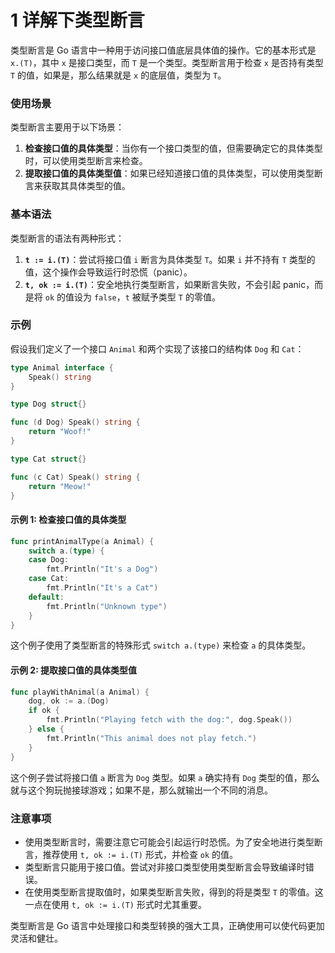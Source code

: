 # 1 详解下类型断言

类型断言是 Go 语言中一种用于访问接口值底层具体值的操作。它的基本形式是 `x.(T)`，其中 `x` 是接口类型，而 `T` 是一个类型。类型断言用于检查 `x` 是否持有类型 `T` 的值，如果是，那么结果就是 `x` 的底层值，类型为 `T`。

### 使用场景

类型断言主要用于以下场景：

1. **检查接口值的具体类型**：当你有一个接口类型的值，但需要确定它的具体类型时，可以使用类型断言来检查。
2. **提取接口值的具体类型值**：如果已经知道接口值的具体类型，可以使用类型断言来获取其具体类型的值。

### 基本语法

类型断言的语法有两种形式：

1. **`t := i.(T)`**：尝试将接口值 `i` 断言为具体类型 `T`。如果 `i` 并不持有 `T` 类型的值，这个操作会导致运行时恐慌（panic）。
2. **`t, ok := i.(T)`**：安全地执行类型断言，如果断言失败，不会引起 panic，而是将 `ok` 的值设为 `false`，`t` 被赋予类型 `T` 的零值。

### 示例

假设我们定义了一个接口 `Animal` 和两个实现了该接口的结构体 `Dog` 和 `Cat`：

```go
type Animal interface {
    Speak() string
}

type Dog struct{}

func (d Dog) Speak() string {
    return "Woof!"
}

type Cat struct{}

func (c Cat) Speak() string {
    return "Meow!"
}
```

#### 示例 1: 检查接口值的具体类型

```go
func printAnimalType(a Animal) {
    switch a.(type) {
    case Dog:
        fmt.Println("It's a Dog")
    case Cat:
        fmt.Println("It's a Cat")
    default:
        fmt.Println("Unknown type")
    }
}
```

这个例子使用了类型断言的特殊形式 `switch a.(type)` 来检查 `a` 的具体类型。

#### 示例 2: 提取接口值的具体类型值

```go
func playWithAnimal(a Animal) {
    dog, ok := a.(Dog)
    if ok {
        fmt.Println("Playing fetch with the dog:", dog.Speak())
    } else {
        fmt.Println("This animal does not play fetch.")
    }
}
```

这个例子尝试将接口值 `a` 断言为 `Dog` 类型。如果 `a` 确实持有 `Dog` 类型的值，那么就与这个狗玩抛接球游戏；如果不是，那么就输出一个不同的消息。

### 注意事项

-   使用类型断言时，需要注意它可能会引起运行时恐慌。为了安全地进行类型断言，推荐使用 `t, ok := i.(T)` 形式，并检查 `ok` 的值。
-   类型断言只能用于接口值。尝试对非接口类型使用类型断言会导致编译时错误。
-   在使用类型断言提取值时，如果类型断言失败，得到的将是类型 `T` 的零值。这一点在使用 `t, ok := i.(T)` 形式时尤其重要。

类型断言是 Go 语言中处理接口和类型转换的强大工具，正确使用可以使代码更加灵活和健壮。
